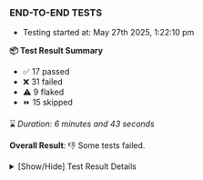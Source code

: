 ### END-TO-END TESTS

- Testing started at: May 27th 2025, 1:22:10 pm

**📦 Test Result Summary**

- ✅ 17 passed
- ❌ 31 failed
- ⚠️ 9 flaked
- ⏩ 15 skipped

⌛ _Duration: 6 minutes and 43 seconds_

**Overall Result**: 👎 Some tests failed.



<details>
    <summary>[Show/Hide] Test Result Details</summary>
    <div markdown="1">

| Test | Browser | Test Case | Tags | Result |
| :---: | :---: | :--- | :---: | :---: |
| 1 | chromium-meshery-provider | Search a Model and Export it |  | ❌ |
| 2 | chromium-meshery-provider | Import a Model via File Import |  | ➖ |
| 3 | chromium-meshery-provider | Import a Model via Url Import |  | ➖ |
| 4 | chromium-meshery-provider | Import a Model via CSV Import |  | ➖ |
| 5 | chromium-meshery-provider | Transition to disconnected state and then back to connected state | unstable | ⚠️ |
| 6 | chromium-meshery-provider | Transition to ignored state and then back to connected state | unstable | ⚠️ |
| 7 | chromium-meshery-provider | Transition to not found state and then back to connected state | unstable | ⚠️ |
| 8 | chromium-meshery-provider | Delete Kubernetes cluster connections | unstable | ⚠️ |
| 9 | chromium-meshery-provider | Add performance profile with load generator &quot;fortio&quot; and service mesh &quot;None&quot; |  | ❌ |
| 10 | chromium-meshery-provider | View detailed result of a performance profile (Graph Visualiser) with load generator &quot;fortio&quot; and service mesh &quot;None&quot; |  | ➖ |
| 11 | chromium-meshery-provider | Edit the configuration of a performance profile with load generator &quot;fortio&quot; and service mesh &quot;None&quot; |  | ➖ |
| 12 | chromium-meshery-provider | Compare test of a performance profile with load generator &quot;fortio&quot; and service mesh &quot;None&quot; |  | ➖ |
| 13 | chromium-meshery-provider | Delete a performance profile with load generator &quot;fortio&quot; and service mesh &quot;None&quot; |  | ➖ |
| 14 | chromium-meshery-provider | Aggregation Charts are displayed |  | ❌ |
| 15 | chromium-meshery-provider | Connect to Meshery Istio Adapter and configure it |  | ❌ |
| 16 | chromium-meshery-provider | Toggle &quot;Send Anonymous Usage Statistics&quot; | unstable | ⚠️ |
| 17 | chromium-meshery-provider | Toggle &quot;Send Anonymous Performance Results&quot; | unstable | ⚠️ |
| 18 | chromium-local-provider | Verify that UI components are displayed |  | ❌ |
| 19 | chromium-local-provider | Add a cluster connection by uploading kubeconfig file | unstable | ⚠️ |
| 20 | chromium-local-provider | Transition to disconnected state and then back to connected state | unstable | ⚠️ |
| 21 | chromium-local-provider | Transition to ignored state and then back to connected state | unstable | ⚠️ |
| 22 | chromium-local-provider | Transition to not found state and then back to connected state | unstable | ⚠️ |
| 23 | chromium-local-provider | Delete Kubernetes cluster connections | unstable | ⚠️ |
| 24 | chromium-local-provider | Verify Kanvas Snapshot using data-testid |  | ❌ |
| 25 | chromium-local-provider | Verify Performance Analysis Details |  | ❌ |
| 26 | chromium-local-provider | Verify Kanvas Details |  | ❌ |
| 27 | chromium-local-provider | Verify Meshery Docker Extension Details |  | ❌ |
| 28 | chromium-local-provider | Verify Meshery Design Embed Details |  | ❌ |
| 29 | chromium-local-provider | Verify Meshery Catalog Section Details |  | ❌ |
| 30 | chromium-local-provider | Verify Meshery Adapter for Istio Section |  | ❌ |
| 31 | chromium-local-provider | Test if Left Navigation Panel is displayed |  | ❌ |
| 32 | chromium-local-provider | Test if Settings button is displayed |  | ❌ |
| 33 | chromium-local-provider | Test if Notification button is displayed |  | ❌ |
| 34 | chromium-local-provider | Test if Profile button is displayed |  | ❌ |
| 35 | chromium-local-provider | Logout from current user session |  | ❌ |
| 36 | chromium-local-provider | Create a Model |  | ❌ |
| 37 | chromium-local-provider | Search a Model and Export it |  | ➖ |
| 38 | chromium-local-provider | Import a Model via File Import |  | ➖ |
| 39 | chromium-local-provider | Import a Model via Url Import |  | ➖ |
| 40 | chromium-local-provider | Import a Model via CSV Import |  | ➖ |
| 41 | chromium-local-provider | Common UI elements |  | ❌ |
| 42 | chromium-meshery-provider | Action buttons on adapters tab |  | ❌ |
| 43 | chromium-meshery-provider | Configure Existing Istio adapter through Mesh Adapter URL from Management page | unstable | ⚠️ |
| 44 | chromium-meshery-provider | Ping Istio Adapter | unstable | ⚠️ |
| 45 | chromium-meshery-provider | Verify Meshery Catalog Section Details |  | ❌ |
| 46 | chromium-local-provider | Configure Existing Istio adapter through Mesh Adapter URL from Management page | unstable | ⚠️ |
| 47 | chromium-meshery-provider | Verify Meshery Adapter for Istio Section |  | ❌ |
| 48 | chromium-local-provider | Ping Istio Adapter | unstable | ⚠️ |
| 49 | chromium-local-provider | Add performance profile with load generator &quot;fortio&quot; and service mesh &quot;None&quot; |  | ❌ |
| 50 | chromium-local-provider | View detailed result of a performance profile (Graph Visualiser) with load generator &quot;fortio&quot; and service mesh &quot;None&quot; |  | ➖ |
| 51 | chromium-local-provider | Edit the configuration of a performance profile with load generator &quot;fortio&quot; and service mesh &quot;None&quot; |  | ➖ |
| 52 | chromium-local-provider | Compare test of a performance profile with load generator &quot;fortio&quot; and service mesh &quot;None&quot; |  | ➖ |
| 53 | chromium-local-provider | Delete a performance profile with load generator &quot;fortio&quot; and service mesh &quot;None&quot; |  | ➖ |
| 54 | chromium-local-provider | Aggregation Charts are displayed |  | ❌ |
| 55 | chromium-local-provider | Toggle &quot;Send Anonymous Usage Statistics&quot; | unstable | ⚠️ |
| 56 | chromium-local-provider | Connect to Meshery Istio Adapter and configure it |  | ❌ |
| 57 | chromium-local-provider | Toggle &quot;Send Anonymous Performance Results&quot; | unstable | ⚠️ |
| 58 | chromium-local-provider | All settings tabs |  | ❌ |
| 59 | chromium-meshery-provider | Grafana elements on metrics tab |  | ❌ |
| 60 | chromium-local-provider | Action buttons on adapters tab |  | ❌ |
| 61 | chromium-meshery-provider | Info icons on settings page |  | ❌ |
| 62 | chromium-local-provider | Grafana elements on metrics tab |  | ❌ |
| 63 | chromium-local-provider | Info icons on settings page |  | ❌ |

</div>
</details>


<!-- To see the full report, please visit our CI/CD pipeline with reporter. -->